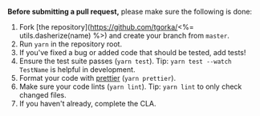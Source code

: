 **Before submitting a pull request,** please make sure the following is done:

1. Fork [the repository](https://github.com/tgorka/<%= utils.dasherize(name) %>) and create your branch from `master`.
2. Run `yarn` in the repository root.
3. If you've fixed a bug or added code that should be tested, add tests!
4. Ensure the test suite passes (`yarn test`). Tip: `yarn test --watch TestName` is helpful in development.
5. Format your code with [prettier](https://github.com/prettier/prettier) (`yarn prettier`).
6. Make sure your code lints (`yarn lint`). Tip: `yarn lint` to only check changed files.
7. If you haven't already, complete the CLA.
